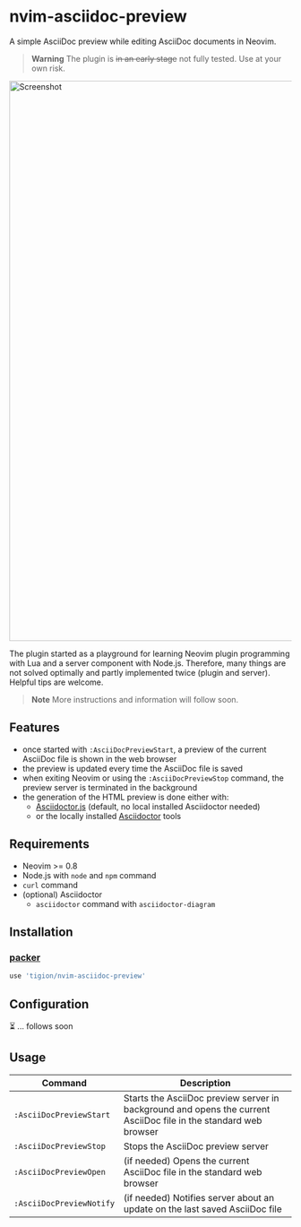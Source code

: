# nvim-asciidoc-preview

A simple AsciiDoc preview while editing AsciiDoc documents in Neovim.

> **Warning**
> The plugin is ~~in an early stage~~ not fully tested. Use at your own risk.

<img width="1000" alt="Screenshot" src="https://user-images.githubusercontent.com/31811/214418871-14477f16-fe26-4b08-b864-77113997d321.png">

The plugin started as a playground for learning Neovim plugin programming with Lua and a server component with Node.js.
Therefore, many things are not solved optimally and partly implemented twice (plugin and server). Helpful tips are welcome.

> **Note** More instructions and information will follow soon.

## Features

- once started with `:AsciiDocPreviewStart`, a preview of the current AsciiDoc file is shown in the web browser
- the preview is updated every time the AsciiDoc file is saved
- when exiting Neovim or using the `:AsciiDocPreviewStop` command, the preview server is terminated in the background
- the generation of the HTML preview is done either with:
  - [Asciidoctor.js](https://docs.asciidoctor.org/asciidoctor.js/latest/) (default, no local installed Asciidoctor needed)
  - or the locally installed [Asciidoctor](https://docs.asciidoctor.org/asciidoctor/latest/) tools

## Requirements

- Neovim >= 0.8
- Node.js with `node` and `npm` command
- `curl` command
- (optional) Asciidoctor
  - `asciidoctor` command with `asciidoctor-diagram`

## Installation

### [packer](https://github.com/wbthomason/packer.nvim)

```lua
use 'tigion/nvim-asciidoc-preview'
```

## Configuration

⏳ ... follows soon

## Usage

| Command | Description |
|---|---|
| `:AsciiDocPreviewStart`  | Starts the AsciiDoc preview server in background and opens the current AsciiDoc file in the standard web browser |
| `:AsciiDocPreviewStop`   | Stops the AsciiDoc preview server |
| `:AsciiDocPreviewOpen`   | (if needed) Opens the current AsciiDoc file in the standard web browser |
| `:AsciiDocPreviewNotify` | (if needed) Notifies server about an update on the last saved AsciiDoc file |
